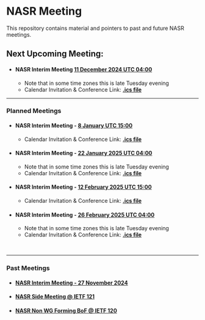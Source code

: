 # NASR Meeting

This repository contains material and pointers to past and future NASR meetings.

## Next Upcoming Meeting:

- #### NASR Interim Meeting [11 December 2024 UTC 04:00](https://www.worldtimebuddy.com/?qm=1&lid=100,5391959,5128581,2988507,1816670,1850147&h=100&date=2024-12-11&sln=4-5&hf=1)
    - Note that in some time zones this is late Tuesday evening
    - Calendar Invitation & Conference Link: **[.ics file](./NASR-Interim-11-Dec-2024/Material/NASR-11122024.ics)**
---

### Planned Meetings

- #### NASR Interim Meeting - [8 January UTC 15:00](https://www.worldtimebuddy.com/?qm=1&lid=100,5391959,5128581,2988507,1816670,1850147&h=100&date=2025-1-8&sln=15-16&hf=1)
    - Calendar Invitation & Conference Link: **[.ics file](./NASR-Interim-08-Jan-2025/Material/NASR-08012025.ics)** 

- #### NASR Interim Meeting - [22 January 2025 UTC 04:00](https://www.worldtimebuddy.com/?qm=1&lid=100,5391959,5128581,2988507,1816670,1850147&h=100&date=2025-1-22&sln=4-5&hf=1) 
    - Note that in some time zones this is late Tuesday evening
    - Calendar Invitation & Conference Link: **[.ics file](./NASR-Interim-22-Jan-2025/Material/NASR-22012025.ics)** 

- #### NASR Interim Meeting - [12 February 2025 UTC 15:00](https://www.worldtimebuddy.com/?qm=1&lid=100,5391959,5128581,2988507,1816670,1850147&h=100&date=2025-2-12&sln=15-16&hf=1)
    - Calendar Invitation & Conference Link: **[.ics file](./NASR-Interim-12-Feb-2025/Material/NASR-12022025.ics)** 

- #### NASR Interim Meeting - [26 February 2025 UTC 04:00](https://www.worldtimebuddy.com/?qm=1&lid=100,5391959,5128581,2988507,1816670,1850147&h=100&date=2025-2-26&sln=4-5&hf=1) 
    - Note that in some time zones this is late Tuesday evening
    - Calendar Invitation & Conference Link: **[.ics file](https://raw.githubusercontent.com/ietf-nasr/NASR-Meetings/refs/heads/main/NASR-Interim-26-Feb-2025/Material/NASR-26022025.ics)** 

<br>

---

### Past Meetings

- #### [NASR Interim Meeting - 27 November 2024](./NASR-Interim-27-Nov-2024/README.md)

- #### [NASR Side Meeting @ IETF 121](./IETF-121-Side-Meeting/README.md)

- #### [NASR Non WG Forming BoF @ IETF 120](https://datatracker.ietf.org/meeting/120/session/nasr)
